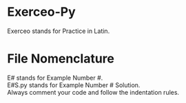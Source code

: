# Exerceo-Py
Exerceo stands for Practice in Latin.<br />

# File Nomenclature
E# stands for Example Number #.<br />
E#S.py stands for Example Number # Solution.<br />
Always comment your code and follow the indentation rules.<br />
